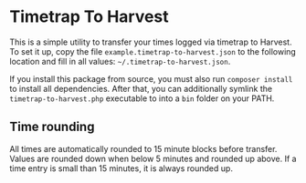 # Timetrap To Harvest

This is a simple utility to transfer your times logged via timetrap to Harvest.
To set it up, copy the file ```example.timetrap-to-harvest.json``` to the
following location and fill in all values: ```~/.timetrap-to-harvest.json```.

If you install this package from source, you must also run
```composer install``` to install all dependencies. After that, you can
additionally symlink the ```timetrap-to-harvest.php``` executable to into a
```bin``` folder on your PATH.

## Time rounding
All times are automatically rounded to 15 minute blocks before transfer. Values
are rounded down when below 5 minutes and rounded up above. If a time entry is
small than 15 minutes, it is always rounded up.
